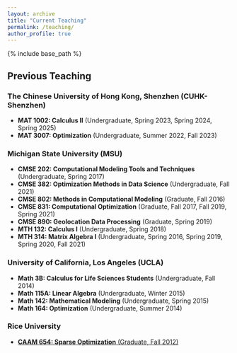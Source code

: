 ```yaml
---
layout: archive
title: "Current Teaching"
permalink: /teaching/
author_profile: true
---
```


{% include base_path %}

<!--* Spring 2026: MAT 1002 Calculus II-->

## Previous Teaching


### The Chinese University of Hong Kong, Shenzhen (CUHK-Shenzhen)
  * **MAT 1002: Calculus II** (Undergraduate, Spring 2023, Spring 2024, Spring 2025) 
  * **MAT 3007: Optimization** (Undergraduate, Summer 2022, Fall 2023)

### Michigan State University (MSU)
  * **CMSE 202: Computational Modeling Tools and Techniques** (Undergraduate, Spring 2017)
  * **CMSE 382: Optimization Methods in Data Science** (Undergraduate, Fall 2021)
  * **CMSE 802: Methods in Computational Modeling** (Graduate, Fall 2016)
  * **CMSE 831: Computational Optimization** (Graduate, Fall 2017, Fall 2019, Spring 2021)
  * **CMSE 890: Geolocation Data Processing** (Graduate, Spring 2019)
  * **MTH 132: Calculus I** (Undergraduate, Spring 2018)
  * **MTH 314: Matrix Algebra I** (Undergraduate, Spring 2016, Spring 2019, Spring 2020, Fall 2021)

### University of California, Los Angeles (UCLA)
  * **Math 3B: Calculus for Life Sciences Students** (Undergraduate, Fall 2014)
  * **Math 115A: Linear Algebra** (Undergraduate, Winter 2015)
  * **Math 142: Mathematical Modeling** (Undergraduate, Spring 2015)
  * **Math 164: Optimization** (Undergraduate, Summer 2014)

### Rice University
  * [**CAAM 654: Sparse Optimization** (Graduate, Fall 2012)](http://www.caam.rice.edu/~optimization/sparse/index.html)
